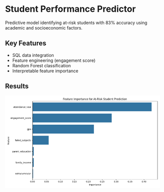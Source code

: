 # Student Performance Predictor
Predictive model identifying at-risk students with 83% accuracy using academic and socioeconomic factors.

## Key Features
- SQL data integration
- Feature engineering (engagement score)
- Random Forest classification
- Interpretable feature importance

## Results
![Feature Importance](notebooks/feature_importance.png)